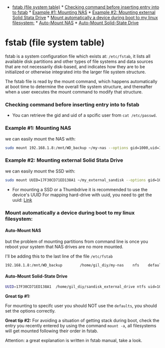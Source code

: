 <!--ts-->
   * [fstab (file system table)](#fstab-file-system-table)
         * [Checking command before inserting entry into to fstab](#checking-command-before-inserting-entry-into-to-fstab)
         * [Example #1: Mounting NAS](#example-1-mounting-nas)
         * [Example #2: Mounting external Solid Stata Drive](#example-2-mounting-external-solid-stata-drive)
         * [Mount automatically a device during boot to my linux filesystem:](#mount-automatically-a-device-during-boot-to-my-linux-filesystem)
            * [Auto-Mount NAS](#auto-mount-nas)
            * [Auto-Mount Solid-State Drive](#auto-mount-solid-state-drive)

<!-- Added by: gil_diy, at: Wed Dec  2 16:14:32 IST 2020 -->

<!--te-->



# fstab (file system table)
fstab is a system configuration file which exists at: `/etc/fstab`,
it lists all available disk partitions and other types of file systems and data
sources that are not necessarily disk-based, and indicates how they are to be initialized or otherwise integrated into the larger file system structure.

The fstab file is read by the mount command, which happens automatically at boot time to determine the overall file system structure, and thereafter when a user executes the mount command to modify that structure.

### Checking command before inserting entry into to fstab

* You can retrieve the gid and uid of a spcific user from `cat /etc/passwd`.

### Example #1: Mounting NAS

we can easily mount the NAS with:
```bash
sudo mount 192.168.1.8:/mnt/WD_backup ~/my-nas --options gid=1000,uid=1000,fmask=117,dmask=007
```

### Example #2: Mounting external Solid Stata Drive

we can easily mount the SSD with:
```bash
sudo mount UUID=17F30CD71ED138A1 ~/my_external_sandisk --options gid=1000,uid=1000,fmask=117,dmask=007
```

* For mounting a SSD or a Thumbdrive it is recommended to use the device's UUID
For mapping hard-drive with uuid, you need to get the uuid: [Link](https://linuxconfig.org/how-to-retrieve-and-change-partitions-universally-unique-identifier-uuid-on-linux)

### Mount automatically a device during boot to my linux filesystem:


#### Auto-Mount NAS
but the problem of mounting partitions from command line is once you reboot your system that NAS drives are no more mounted.

I'll be adding this to the last line of the file `/etc/fstab`
```bash
192.168.1.8:/mnt/WD_backup        /home/gil_diy/my-nas    nfs    defaults   0 0
```

#### Auto-Mount Solid-State Drive 

```bash
UUID=17F30CD71ED138A1  /home/gil_diy/sandisk_external_drive ntfs uid=1000,gid=1000,fmask=117,dmask=007 0 0
```

**Great tip #1:**

For mounting to specifc user you should NOT use the `defaults`, you should set the options correctly.


**Great tip #2:**
For avoiding a situation of getting stack during boot,
check the entry you recently entered by using the command `mount -a`, all filesystems will get mounted following their order in fstab.




Attention: a great explanation is written in fstab manual, take a look.



